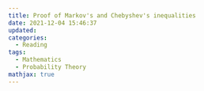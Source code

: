 ```yaml
---
title: Proof of Markov's and Chebyshev's inequalities
date: 2021-12-04 15:46:37
updated: 
categories:
  - Reading
tags:
  - Mathematics
  - Probability Theory
mathjax: true
---
```






<!--
<object data="/pdf/UCPH_ML_Courses.pdf" type="application/pdf" width="80%" height="877px">
-->


<object data="/pdf/UCPH_ML_Courses.pdf" type="application/pdf" width="100%" height="677px">


